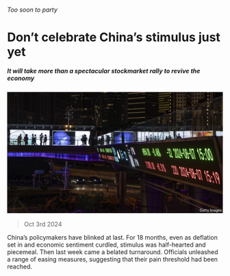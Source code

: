 ###### Too soon to party

# Don’t celebrate China’s stimulus just yet 

##### It will take more than a spectacular stockmarket rally to revive the economy 

![image](images/20241005_LDP501.jpg) 

> Oct 3rd 2024 

China’s policymakers have blinked at last. For 18 months, even as deflation set in and economic sentiment curdled, stimulus was half-hearted and piecemeal. Then last week came a belated turnaround. Officials unleashed a range of easing measures, suggesting that their pain threshold had been reached. 

